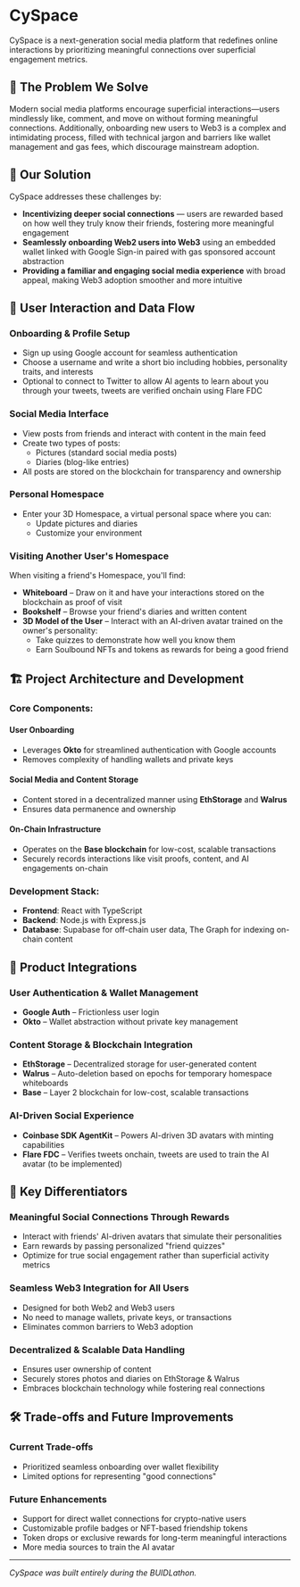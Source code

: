 # CySpace

CySpace is a next-generation social media platform that redefines online interactions by prioritizing meaningful connections over superficial engagement metrics.

## 🌟 The Problem We Solve

Modern social media platforms encourage superficial interactions—users mindlessly like, comment, and move on without forming meaningful connections. Additionally, onboarding new users to Web3 is a complex and intimidating process, filled with technical jargon and barriers like wallet management and gas fees, which discourage mainstream adoption.

## 🚀 Our Solution

CySpace addresses these challenges by:

- **Incentivizing deeper social connections** — users are rewarded based on how well they truly know their friends, fostering more meaningful engagement
- **Seamlessly onboarding Web2 users into Web3** using an embedded wallet linked with Google Sign-in paired with gas sponsored account abstraction
- **Providing a familiar and engaging social media experience** with broad appeal, making Web3 adoption smoother and more intuitive

## 🔄 User Interaction and Data Flow

### Onboarding & Profile Setup
- Sign up using Google account for seamless authentication
- Choose a username and write a short bio including hobbies, personality traits, and interests
- Optional to connect to Twitter to allow AI agents to learn about you through your tweets, tweets are verified onchain using Flare FDC

### Social Media Interface
- View posts from friends and interact with content in the main feed
- Create two types of posts:
  - Pictures (standard social media posts)
  - Diaries (blog-like entries)
- All posts are stored on the blockchain for transparency and ownership

### Personal Homespace
- Enter your 3D Homespace, a virtual personal space where you can:
  - Update pictures and diaries
  - Customize your environment

### Visiting Another User's Homespace
When visiting a friend's Homespace, you'll find:
- **Whiteboard** – Draw on it and have your interactions stored on the blockchain as proof of visit
- **Bookshelf** – Browse your friend's diaries and written content
- **3D Model of the User** – Interact with an AI-driven avatar trained on the owner's personality:
  - Take quizzes to demonstrate how well you know them
  - Earn Soulbound NFTs and tokens as rewards for being a good friend

## 🏗️ Project Architecture and Development

### Core Components:

#### User Onboarding
- Leverages **Okto** for streamlined authentication with Google accounts
- Removes complexity of handling wallets and private keys

#### Social Media and Content Storage
- Content stored in a decentralized manner using **EthStorage** and **Walrus**
- Ensures data permanence and ownership

#### On-Chain Infrastructure
- Operates on the **Base blockchain** for low-cost, scalable transactions
- Securely records interactions like visit proofs, content, and AI engagements on-chain

### Development Stack:
- **Frontend**: React with TypeScript
- **Backend**: Node.js with Express.js
- **Database**: Supabase for off-chain user data, The Graph for indexing on-chain content

## 🔌 Product Integrations

### User Authentication & Wallet Management
- **Google Auth** – Frictionless user login
- **Okto** – Wallet abstraction without private key management

### Content Storage & Blockchain Integration
- **EthStorage** – Decentralized storage for user-generated content
- **Walrus** – Auto-deletion based on epochs for temporary homespace whiteboards
- **Base** – Layer 2 blockchain for low-cost, scalable transactions

### AI-Driven Social Experience
- **Coinbase SDK AgentKit** – Powers AI-driven 3D avatars with minting capabilities
- **Flare FDC** – Verifies tweets onchain, tweets are used to train the AI avatar (to be implemented)

## 🌈 Key Differentiators

### Meaningful Social Connections Through Rewards
- Interact with friends' AI-driven avatars that simulate their personalities
- Earn rewards by passing personalized "friend quizzes"
- Optimize for true social engagement rather than superficial activity metrics

### Seamless Web3 Integration for All Users
- Designed for both Web2 and Web3 users
- No need to manage wallets, private keys, or transactions
- Eliminates common barriers to Web3 adoption

### Decentralized & Scalable Data Handling
- Ensures user ownership of content
- Securely stores photos and diaries on EthStorage & Walrus
- Embraces blockchain technology while fostering real connections

## 🛠️ Trade-offs and Future Improvements

### Current Trade-offs
- Prioritized seamless onboarding over wallet flexibility
- Limited options for representing "good connections"

### Future Enhancements
- Support for direct wallet connections for crypto-native users
- Customizable profile badges or NFT-based friendship tokens
- Token drops or exclusive rewards for long-term meaningful interactions
- More media sources to train the AI avatar

---

*CySpace was built entirely during the BUIDLathon.*

